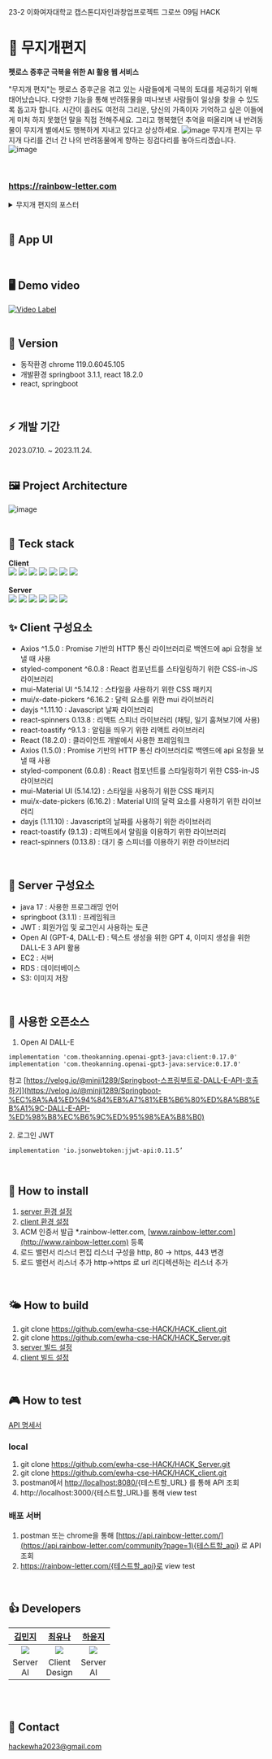 23-2 이화여자대학교 캡스톤디자인과창업프로젝트 그로쓰 09팀 HACK
# 🌈 무지개편지
<b>펫로스 증후군 극복을 위한 AI 활용 웹 서비스</b>

"무지개 편지"는 펫로스 증후군을 겪고 있는 사람들에게 극복의 토대를 제공하기 위해 태어났습니다. 다양한 기능을 통해 반려동물을 떠나보낸 사람들이 일상을 찾을 수 있도록 돕고자 합니다. 시간이 흘러도 여전히 그리운, 당신의 가족이자 기억하고 싶은 이들에게 미처 하지 못했던 말을 직접 전해주세요. 그리고 행복했던 추억을 떠올리며 내 반려동물이 무지개 별에서도 행복하게 지내고 있다고 상상하세요. 
![image](https://github.com/ewha-cse-HACK/.github/assets/100411946/16563746-a845-416d-8b53-aac8be361012)
무지개 편지는 무지개 다리를 건너 간 나의 반려동물에게 향하는 징검다리를 놓아드리겠습니다. 
![image](https://github.com/ewha-cse-HACK/.github/assets/100411946/d2f09c79-9e6b-430f-a562-4cb34fedfc44)


<br>

###  https://rainbow-letter.com
<details>
<summary>무지개 편지의 포스터</summary>
<div markdown="1">

![image](https://github.com/ewha-cse-HACK/.github/assets/67634926/b57cbd9e-42e4-4b60-a8c2-7c9a5cb87fa7)

</div>
</details>

<br>

## 🎨 App UI

<br>

## 🖥️ Demo video
[![Video Label](http://img.youtube.com/vi/8pW3X7zxmLs/0.jpg)](https://youtu.be/8pW3X7zxmLs)
<br>
<br>


## 🚀 Version
- 동작환경  chrome 119.0.6045.105
- 개발환경  springboot 3.1.1, react 18.2.0
- react, springboot
<br>

## ⚡️ 개발 기간
2023.07.10. ~ 2023.11.24.
<br>
<br>

## 🖼️ Project Architecture
![image](https://github.com/ewha-cse-HACK/HACK_Server/assets/67634926/99676a61-6f99-48af-8b07-4c52f4c09ec5)
<br>
<br>


## 💪 Teck stack
<b>Client</b> <br>
<img src="https://img.shields.io/badge/HTML5-E34F26?style=for-the-badge&logo=HTML5&logoColor=white"/></a> <img src="https://img.shields.io/badge/CSS3-1572B6?style=for-the-badge&logo=CSS3&logoColor=white"/></a>
<img src="https://img.shields.io/badge/JavaScript-F7DF1E?style=for-the-badge&logo=JavaScript&logoColor=white"/></a>
<img src="https://img.shields.io/badge/styledcomponents-DB7093?style=for-the-badge&logo=styledcomponents&logoColor=white"/></a>
<img src="https://img.shields.io/badge/Vercel-000000?style=for-the-badge&logo=Vercel&logoColor=white"/></a>
<img src="https://img.shields.io/badge/React-61DAFB?style=for-the-badge&logo=React&logoColor=white"/></a>
<img src="https://img.shields.io/badge/Axios-5A29E4?style=for-the-badge&logo=Axios&logoColor=white"/></a>
<br>
<br>
<b>Server</b> <br>
<img src="https://img.shields.io/badge/JAVA-007396?style=for-the-badge&logo=java&logoColor=white">
<img src="https://img.shields.io/badge/springboot-6DB33F?style=for-the-badge&logo=springboot&logoColor=white">
<img src="https://img.shields.io/badge/linux-FCC624?style=for-the-badge&logo=linux&logoColor=black"> 
<img src="https://img.shields.io/badge/amazonaws-232F3E?style=for-the-badge&logo=amazonaws&logoColor=white"> 
<img src="https://img.shields.io/badge/mysql-4479A1?style=for-the-badge&logo=mysql&logoColor=white">
<img src="https://img.shields.io/badge/OpenAI-412991?style=for-the-badge&logo=OpenAI&logoColor=white">
<br>

## ✨ Client 구성요소
- Axios ^1.5.0 : Promise 기반의 HTTP 통신 라이브러리로 백엔드에 api 요청을 보낼 때 사용
- styled-component ^6.0.8 : React 컴포넌트를 스타일링하기 위한 CSS-in-JS 라이브러리
- mui-Material UI ^5.14.12 : 스타일을 사용하기 위한 CSS 패키지
- mui/x-date-pickers ^6.16.2 : 달력 요소를 위한 mui 라이브러리
- dayjs ^1.11.10 : Javascript 날짜 라이브러리
- react-spinners 0.13.8 : 리액트 스피너 라이브러리 (채팅, 일기 훔쳐보기에 사용)
- react-toastify ^9.1.3 : 알림을 띄우기 위한 리액트 라이브러리
- React (18.2.0) : 클라이언트 개발에서 사용한 프레임워크
- Axios (1.5.0) : Promise 기반의 HTTP 통신 라이브러리로 백엔드에 api 요청을 보낼 때 사용
- styled-component (6.0.8) : React 컴포넌트를 스타일링하기 위한 CSS-in-JS 라이브러리
- mui-Material UI (5.14.12) : 스타일을 사용하기 위한 CSS 패키지
- mui/x-date-pickers (6.16.2) : Material UI의 달력 요소를 사용하기 위한 라이브러리
- dayjs (1.11.10) : Javascript의 날짜를 사용하기 위한 라이브러리
- react-toastify (9.1.3) : 리액트에서 알림을 이용하기 위한 라이브러리
- react-spinners (0.13.8) : 대기 중 스피너를 이용하기 위한 라이브러리
<br>

## 🌱 Server 구성요소
- java 17 : 사용한 프로그래밍 언어
- springboot (3.1.1) : 프레임워크
- JWT : 회원가입 및 로그인시 사용하는 토큰
- Open AI (GPT-4, DALL-E) : 텍스트 생성을 위한 GPT 4, 이미지 생성을 위한 DALL-E 3 API 활용
- EC2 : 서버
- RDS : 데이터베이스
- S3: 이미지 저장
<br>

## 🧩 사용한 오픈소스
1. Open AI DALL-E
<pre><code>implementation 'com.theokanning.openai-gpt3-java:client:0.17.0'
implementation 'com.theokanning.openai-gpt3-java:service:0.17.0'</code></pre>

참고
[https://velog.io/@minji1289/Springboot-스프링부트로-DALL-E-API-호출하기](https://velog.io/@minji1289/Springboot-%EC%8A%A4%ED%94%84%EB%A7%81%EB%B6%80%ED%8A%B8%EB%A1%9C-DALL-E-API-%ED%98%B8%EC%B6%9C%ED%95%98%EA%B8%B0)
<br>
<br>
2. 로그인 JWT
<pre><code>implementation 'io.jsonwebtoken:jjwt-api:0.11.5’</code></pre>

<br>



## 🌟 How to install
1. [server 환경 설정](https://github.com/ewha-cse-HACK/HACK_Server/blob/main/README.md#-how-to-install)
2. [client 환경 설정](https://github.com/ewha-cse-HACK/HACK_client/tree/master#-how-to-install)
3. ACM 인증서 발급
    *.rainbow-letter.com, [www.rainbow-letter.com](http://www.rainbow-letter.com)  등록
4. 로드 밸런서 리스너 편집
    리스너 구성을 http, 80 → https, 443 변경
5. 로드 밸런서 리스너 추가
    http→https 로 url 리디렉션하는 리스너 추가

<br>

## 🌤️ How to build
1. git clone https://github.com/ewha-cse-HACK/HACK_client.git
2. git clone https://github.com/ewha-cse-HACK/HACK_Server.git
3. [server 빌드 설정](https://github.com/ewha-cse-HACK/HACK_Server/blob/main/README.md#%EF%B8%8F-how-to-build)
4. [client 빌드 설정](https://github.com/ewha-cse-HACK/HACK_client/tree/master#%EF%B8%8F-how-to-build)

<br>

## 🎮 How to test
[API 명세서](https://sour-actress-dea.notion.site/API-9cae104034e5467fbb01377553c0cd4c?pvs=4)
<br>
### local
1. git clone https://github.com/ewha-cse-HACK/HACK_Server.git <br>
2. git clone https://github.com/ewha-cse-HACK/HACK_client.git <br>
3. postman에서 [http://localhost:8080/](http://localhost:8080/community/1){테스트할_URL} 를 통해 API 조회 <br>
4. http://localhost:3000/{테스트할_URL}를 통해 view test

### 배포 서버
1. postman 또는 chrome을 통해 [https://api.rainbow-letter.com/](https://api.rainbow-letter.com/community?page=1){테스트할_api} 로 API 조회 <br>
2. https://rainbow-letter.com/{테스트할_api}로 view test <br>

<br>

## 👍 Developers
<table>
  <thead>
    <tr>
        <th align=center><a href="https://github.com/minji1289">김민지</a></td>
        <th align=center><a href="https://github.com/ehvzmf">최유나</a></td>
        <th align=center><a href="https://github.com/yunji118">하윤지</a></td>
    </tr>
  </thead>
    <tr>
        <td align=center><img src = "https://github.com/ewha-cse-HACK/HACK_Server/assets/67634926/b9b5e64d-45d7-4a6d-af6f-7d7456c10da8"></td>
        <td align=center><img src = "https://github.com/ewha-cse-HACK/HACK_Server/assets/67634926/5b560b07-6128-4b81-aa64-e3093d7f77ed"></td>
        <td align=center><img src = "https://github.com/ewha-cse-HACK/HACK_Server/assets/67634926/5580da4f-6b71-4d2e-9a25-96889a4c48ca"></td>
    </tr>
    <tr>
        <td align=center>Server<br>AI</td>
        <td align=center>Client<br>Design</td>
        <td align=center>Server<br>AI</td>
    </tr>
</table>
<br>
<br>

## 💌 Contact
   hackewha2023@gmail.com

